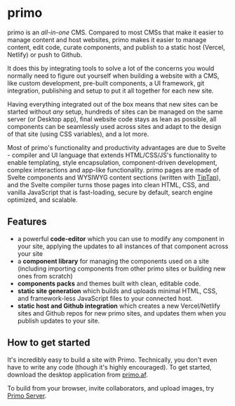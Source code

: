 # primo

primo is an *all-in-one* CMS. Compared to most CMSs that make it easier to manage content and host websites, primo makes it easier to manage content, edit code, curate components, and publish to a static host (Vercel, Netlify) or push to Github. 

It does this by integrating tools to solve a lot of the concerns you would normally need to figure out yourself when building a website with a CMS, like custom development, pre-built components, a UI framework, git integration, publishing and setup to put it all together for each new site. 

Having everything integrated out of the box means that new sites can be started without *any* setup, hundreds of sites can be managed on the same server (or Desktop app), final website code stays as lean as possible, all components can be seamlessly used across sites and adapt to the design of that site (using CSS variables), and a lot more. 

Most of primo's functionality and productivity advantages are due to Svelte - compiler and UI language that extends HTML/CSS/JS's functionality to enable templating, style encapsulation, component-driven development, complex interactions and app-like functionality. primo pages are made of Svelte components and WYSIWYG content sections (written with [TipTap](https://tiptap.dev/)), and the Svelte compiler turns those pages into clean HTML, CSS, and vanilla JavaScript that is fast-loading, secure by default, search engine optimized, and scalable. 

## Features
- a powerful **code-editor** which you can use to modify any component in your site, applying the updates to all instances of that component across your site
- a **component library** for managing the  components used on a site (including importing components from other primo sites or building new ones from scratch)
- **components packs** and themes built with clean, editable code. 
- **static site generation** which builds and uploads minimal HTML, CSS, and framework-less JavaScript files to your connected host. 
- **static host and Github integration** which creates a new Vercel/Netlify sites and Github repos for new primo sites, and updates them when you publish updates to your site. 

## How to get started
It's incredibly easy to build a site with Primo. Technically, you don't even have to write any code (though it's highly encouraged). To get started, download the desktop application from [primo.af](https://primo.so).

To build from your browser, invite collaborators, and upload images, try [Primo Server](https://github.com/primo-af/primo/tree/master/server).
